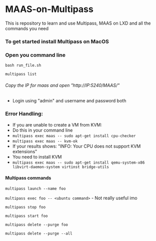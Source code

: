 # MAAS-on-Multipass
This is repository to learn and use Multipass, MAAS on LXD and all the commands you need

### To get started install Multipass on MacOS

### Open you command line 

```bash run_file.sh```

```multipass list```

###### Copy the IP for maas and open "http://_IP_:5240/MAAS/"

- Login using "admin" and username and password both

### Error Handling:

- If you are unable to create a VM from KVM:
- Do this in your command line
- ``` multipass exec maas -- sudo apt-get install cpu-checker ```
- ``` multipass exec maas -- kvm-ok ```
- If your results shows: "INFO: Your CPU does not support KVM extensions"
- You need to install KVM
- ``` multipass exec maas -- sudo apt-get install qemu-system-x86 libvirt-daemon-system virtinst bridge-utils ```

#### Multipass commands

```multipass launch --name foo```

```multipass exec foo -- <ubuntu command>``` - Not really useful imo

```multipass stop foo```

```multipass start foo```

```multipass delete --purge foo```

```multipass delete --purge --all```
